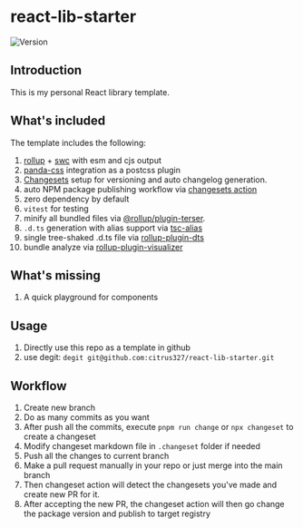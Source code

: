 # react-lib-starter

![Version](https://img.shields.io/npm/v/@citrus327/react-template-lib)

## Introduction

This is my personal React library template.

## What's included

The template includes the following:

1. [rollup](https://rollupjs.org/) + [swc](https://swc.rs/) with esm and cjs output
2. [panda-css](https://panda-css.com/) integration as a postcss plugin
3. [Changesets](https://github.com/changesets/changesets) setup for versioning and auto changelog generation.
4. auto NPM package publishing workflow via [changesets action](https://github.com/changesets/action)
5. zero dependency by default
6. `vitest` for testing
7. minify all bundled files via [@rollup/plugin-terser](https://www.npmjs.com/package/@rollup/plugin-terser).
8. `.d.ts` generation with alias support via [tsc-alias](https://github.com/justkey007/tsc-alias)
9. single tree-shaked .d.ts file via [rollup-plugin-dts](https://www.npmjs.com/package/rollup-plugin-dts)
10. bundle analyze via [rollup-plugin-visualizer](https://www.npmjs.com/package/rollup-plugin-visualizer)

## What's missing

1. A quick playground for components

## Usage

1. Directly use this repo as a template in github
2. use degit: `degit git@github.com:citrus327/react-lib-starter.git`

## Workflow

1. Create new branch
2. Do as many commits as you want
3. After push all the commits, execute `pnpm run change` or `npx changeset` to create a changeset
4. Modify changeset markdown file in `.changeset` folder if needed
5. Push all the changes to current branch
6. Make a pull request manually in your repo or just merge into the main branch
7. Then changeset action will detect the changesets you've made and create new PR for it.
8. After accepting the new PR, the changeset action will then go change the package version and publish to target registry
